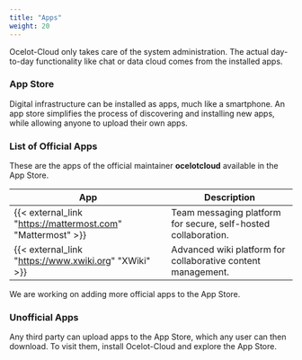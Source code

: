 ```yaml
---
title: "Apps"
weight: 20
---
```


Ocelot-Cloud only takes care of the system administration. The actual day-to-day functionality like chat or data cloud comes from the installed apps.

### App Store

Digital infrastructure can be installed as apps, much like a smartphone. An app store simplifies the process of discovering and installing new apps, while allowing anyone to upload their own apps.

### List of Official Apps

These are the apps of the official maintainer **ocelotcloud** available in the App Store.

| App | Description |
|-----|-------------|
| {{< external_link "https://mattermost.com" "Mattermost" >}} | Team messaging platform for secure, self-hosted collaboration. |
| {{< external_link "https://www.xwiki.org" "XWiki" >}} | Advanced wiki platform for collaborative content management. |

We are working on adding more official apps to the App Store.

### Unofficial Apps

Any third party can upload apps to the App Store, which any user can then download. To visit them, install Ocelot-Cloud and explore the App Store.
